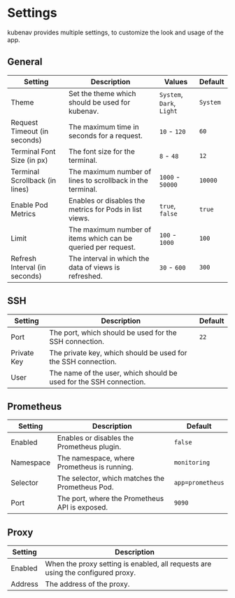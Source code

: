 # Settings

kubenav provides multiple settings, to customize the look and usage of the app.

## General

| Setting | Description | Values | Default |
| ------- | ----------- | ------ | ------- |
| Theme | Set the theme which should be used for kubenav. | `System`, `Dark`, `Light` | `System` |
| Request Timeout (in seconds) | The maximum time in seconds for a request. | `10` - `120` | `60` |
| Terminal Font Size (in px) | The font size for the terminal. | `8` - `48` | `12` |
| Terminal Scrollback (in lines) | The maximum number of lines to scrollback in the terminal. | `1000` - `50000` | `10000` |
| Enable Pod Metrics | Enables or disables the metrics for Pods in list views. | `true`, `false` | `true` |
| Limit | The maximum number of items which can be queried per request. | `100` - `1000` | `100`  |
| Refresh Interval (in seconds) | The interval in which the data of views is refreshed. | `30` - `600` | `300` |

## SSH

| Setting | Description | Default |
| ------- | ----------- | ------- |
| Port | The port, which should be used for the SSH connection. | `22` |
| Private Key | The private key, which should be used for the SSH connection. | |
| User | The name of the user, which should be used for the SSH connection. | |

## Prometheus

| Setting | Description | Default |
| ------- | ----------- | ------- |
| Enabled | Enables or disables the Prometheus plugin. | `false` |
| Namespace | The namespace, where Prometheus is running. | `monitoring` |
| Selector | The selector, which matches the Prometheus Pod. | `app=prometheus` |
| Port | The port, where the Prometheus API is exposed. | `9090` |

## Proxy

| Setting | Description |
| ------- | ----------- |
| Enabled | When the proxy setting is enabled, all requests are using the configured proxy. |
| Address | The address of the proxy. |
